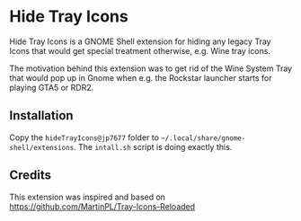 # Hide Tray Icons

Hide Tray Icons is a GNOME Shell extension for hiding any legacy Tray Icons that would get special treatment otherwise, e.g. Wine tray icons.

The motivation behind this extension was to get rid of the Wine System Tray that would pop up in Gnome when e.g. the Rockstar launcher starts for playing GTA5 or RDR2.

## Installation

Copy the `hideTrayIcons@jp7677` folder to `~/.local/share/gnome-shell/extensions`. The `intall.sh` script is doing exactly this.

## Credits

This extension was inspired and based on <https://github.com/MartinPL/Tray-Icons-Reloaded>

